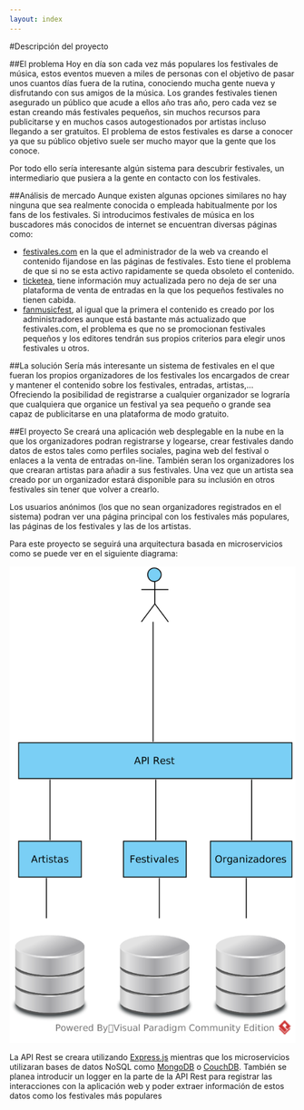 ```yaml
---
layout: index
---
```


#Descripción del proyecto

##El problema
Hoy en día son cada vez más populares los festivales de música, estos eventos mueven a miles de personas con el objetivo de pasar unos cuantos días fuera de la rutina, conociendo mucha gente nueva y disfrutando con sus amigos de la música. Los grandes festivales tienen asegurado un público que acude a ellos año tras año, pero cada vez se estan creando más festivales pequeños, sin muchos recursos para publicitarse y en muchos casos autogestionados por artistas incluso llegando a ser gratuitos. El problema de estos festivales es darse a conocer ya que su público objetivo suele ser mucho mayor que la gente que los conoce.

Por todo ello sería interesante algún sistema para descubrir festivales, un intermediario que pusiera a la gente en contacto con los festivales.

##Análisis de mercado
Aunque existen algunas opciones similares no hay ninguna que sea realmente conocida o empleada habitualmente por los fans de los festivales. Si introducimos festivales de música en los buscadores más conocidos de internet se encuentran diversas páginas como:
- [festivales.com](http://www.festivales.com/festivales-de/musica) en la que el administrador de la web va creando el contenido fijandose en las páginas de festivales. Esto tiene el problema de que si no se esta activo rapidamente se queda obsoleto el contenido.
- [ticketea](https://www.ticketea.com/festivales/), tiene información muy actualizada pero no deja de ser una plataforma de venta de entradas en la que los pequeños festivales no tienen cabida.
- [fanmusicfest](http://fanmusicfest.com/lista-festivales), al igual que la primera el contenido es creado por los administradores aunque está bastante más actualizado que festivales.com, el problema es que no se promocionan festivales pequeños y los editores tendrán sus propios criterios para elegir unos festivales u otros.

##La solución
Sería más interesante un sistema de festivales en el que fueran los propios organizadores de los festivales los encargados de crear y mantener el contenido sobre los festivales, entradas, artistas,... Ofreciendo la posibilidad de registrarse a cualquier organizador se lograría que cualquiera que organice un festival ya sea pequeño o grande sea capaz de publicitarse en una plataforma de modo gratuito.

##El proyecto
Se creará una aplicación web desplegable en la nube en la que los organizadores podran registrarse y logearse, crear festivales dando datos de estos tales como perfiles sociales, pagina web del festival o enlaces a la venta de entradas on-line. También seran los organizadores los que crearan artistas para añadir a sus festivales. Una vez que un artista sea creado por un organizador estará disponible para su inclusión en otros festivales sin tener que volver a crearlo.

Los usuarios anónimos (los que no sean organizadores registrados en el sistema) podran ver una página principal con los festivales más populares, las páginas de los festivales y las de los artistas.

Para este proyecto se seguirá una arquitectura basada en microservicios como se puede ver en el siguiente diagrama:

![alt text](https://raw.githubusercontent.com/AythaE/DeFesti/gh-pages/images/Arquitectura%20microservicios.png "Arquitectura proyecto")

La API Rest se creara utilizando [Express.js](http://expressjs.com/) mientras que los microservicios utilizaran bases de datos NoSQL como [MongoDB](https://www.mongodb.com/) o [CouchDB](http://couchdb.apache.org/). También se planea introducir un logger en la parte de la API Rest para registrar las interacciones con la aplicación web y poder extraer información de estos datos como los festivales más populares










